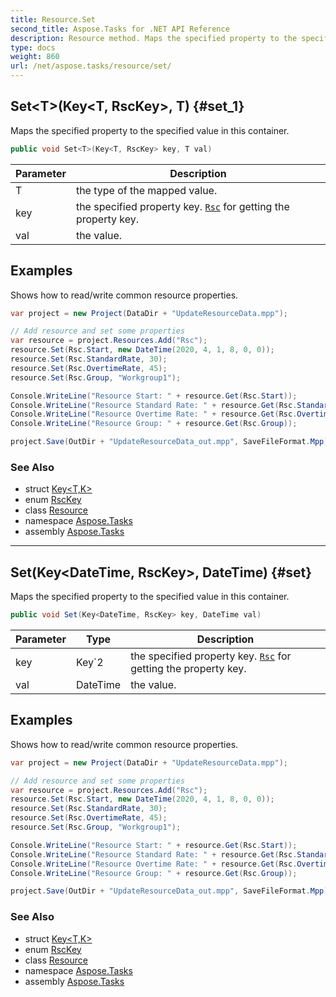 ```yaml
---
title: Resource.Set
second_title: Aspose.Tasks for .NET API Reference
description: Resource method. Maps the specified property to the specified value in this container
type: docs
weight: 860
url: /net/aspose.tasks/resource/set/
---
```

## Set&lt;T&gt;(Key&lt;T, RscKey&gt;, T) {#set_1}

Maps the specified property to the specified value in this container.

```csharp
public void Set<T>(Key<T, RscKey> key, T val)
```

| Parameter | Description |
| --- | --- |
| T | the type of the mapped value. |
| key | the specified property key. [`Rsc`](../../rsc/) for getting the property key. |
| val | the value. |

## Examples

Shows how to read/write common resource properties.

```csharp
var project = new Project(DataDir + "UpdateResourceData.mpp");

// Add resource and set some properties
var resource = project.Resources.Add("Rsc");
resource.Set(Rsc.Start, new DateTime(2020, 4, 1, 8, 0, 0));
resource.Set(Rsc.StandardRate, 30);
resource.Set(Rsc.OvertimeRate, 45);
resource.Set(Rsc.Group, "Workgroup1");

Console.WriteLine("Resource Start: " + resource.Get(Rsc.Start));
Console.WriteLine("Resource Standard Rate: " + resource.Get(Rsc.StandardRate));
Console.WriteLine("Resource Overtime Rate: " + resource.Get(Rsc.OvertimeRate));
Console.WriteLine("Resource Group: " + resource.Get(Rsc.Group));

project.Save(OutDir + "UpdateResourceData_out.mpp", SaveFileFormat.Mpp);
```

### See Also

* struct [Key&lt;T,K&gt;](../../key-2/)
* enum [RscKey](../../rsckey/)
* class [Resource](../)
* namespace [Aspose.Tasks](../../resource/)
* assembly [Aspose.Tasks](../../../)

---

## Set(Key&lt;DateTime, RscKey&gt;, DateTime) {#set}

Maps the specified property to the specified value in this container.

```csharp
public void Set(Key<DateTime, RscKey> key, DateTime val)
```

| Parameter | Type | Description |
| --- | --- | --- |
| key | Key`2 | the specified property key. [`Rsc`](../../rsc/) for getting the property key. |
| val | DateTime | the value. |

## Examples

Shows how to read/write common resource properties.

```csharp
var project = new Project(DataDir + "UpdateResourceData.mpp");

// Add resource and set some properties
var resource = project.Resources.Add("Rsc");
resource.Set(Rsc.Start, new DateTime(2020, 4, 1, 8, 0, 0));
resource.Set(Rsc.StandardRate, 30);
resource.Set(Rsc.OvertimeRate, 45);
resource.Set(Rsc.Group, "Workgroup1");

Console.WriteLine("Resource Start: " + resource.Get(Rsc.Start));
Console.WriteLine("Resource Standard Rate: " + resource.Get(Rsc.StandardRate));
Console.WriteLine("Resource Overtime Rate: " + resource.Get(Rsc.OvertimeRate));
Console.WriteLine("Resource Group: " + resource.Get(Rsc.Group));

project.Save(OutDir + "UpdateResourceData_out.mpp", SaveFileFormat.Mpp);
```

### See Also

* struct [Key&lt;T,K&gt;](../../key-2/)
* enum [RscKey](../../rsckey/)
* class [Resource](../)
* namespace [Aspose.Tasks](../../resource/)
* assembly [Aspose.Tasks](../../../)


